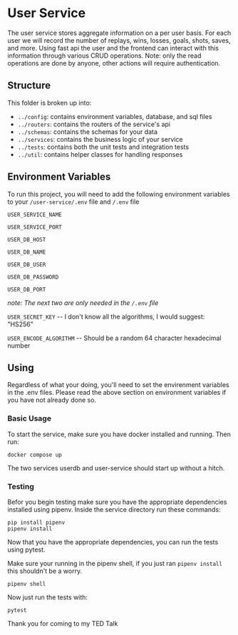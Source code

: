 # User Service

The user service stores aggregate information on a per user basis. For each user we will record the number of replays, wins, losses, goals, shots, saves, and more. Using fast api the user and the frontend can interact with this information through various CRUD operations. Note: only the read operations are done by anyone, other actions will require authentication.

## Structure

This folder is broken up into:

- `../config`: contains environment variables, database, and sql files
- `../routers`: contains the routers of the service's api
- `../schemas`: contains the schemas for your data
- `../services`: contains the business logic of your service
- `../tests`: contains both the unit tests and integration tests
- `../util`: contains helper classes for handling responses 

## Environment Variables

To run this project, you will need to add the following environment variables to your `/user-service/.env` file and `/.env` file

`USER_SERVICE_NAME`

`USER_SERVICE_PORT`

`USER_DB_HOST`

`USER_DB_NAME`

`USER_DB_USER`

`USER_DB_PASSWORD`

`USER_DB_PORT`

_note: The next two are only needed in the `/.env` file_

`USER_SECRET_KEY` -- I don't know all the algorithms, I would suggest: "HS256"

`USER_ENCODE_ALGORITHM` -- Should be a random 64 character hexadecimal number

## Using

Regardless of what your doing, you'll need to set the envirenment variables in the .env files. Please read the above section on environment variables if you have not already done so.

### Basic Usage

To start the service, make sure you have docker installed and running. Then run:

```
docker compose up
```

The two services userdb and user-service should start up without a hitch.

### Testing

Befor you begin testing make sure you have the appropriate dependencies installed using pipenv. Inside the service directory run these commands:

```
pip install pipenv
pipenv install
```

Now that you have the appropriate dependencies, you can run the tests using pytest.

Make sure your running in the pipenv shell, if you just ran `pipenv install` this shouldn't be a worry.

```
pipenv shell
```

Now just run the tests with:

```
pytest
```

Thank you for coming to my TED Talk

